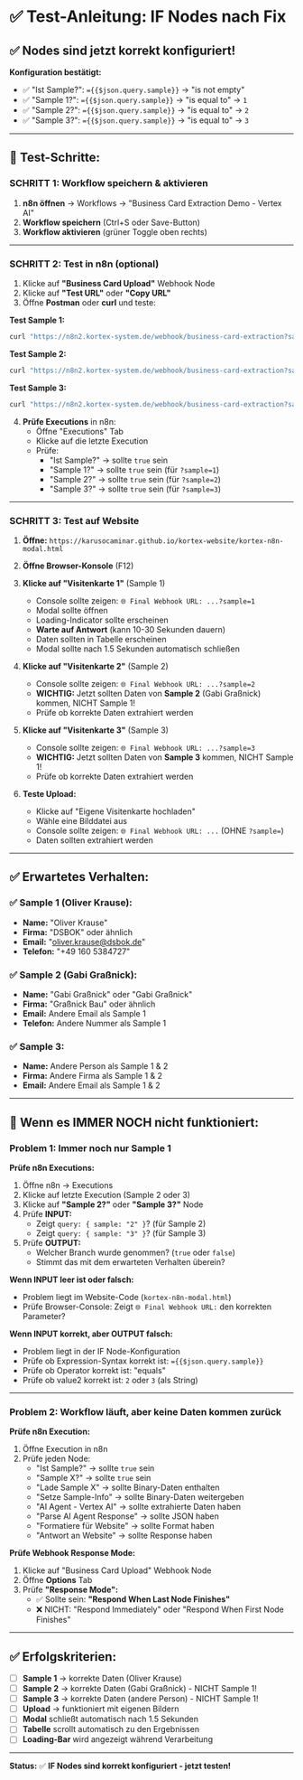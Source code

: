 # ✅ Test-Anleitung: IF Nodes nach Fix

## ✅ Nodes sind jetzt korrekt konfiguriert!

**Konfiguration bestätigt:**
- ✅ "Ist Sample?": `={{$json.query.sample}}` → "is not empty"
- ✅ "Sample 1?": `={{$json.query.sample}}` → "is equal to" → `1`
- ✅ "Sample 2?": `={{$json.query.sample}}` → "is equal to" → `2`
- ✅ "Sample 3?": `={{$json.query.sample}}` → "is equal to" → `3`

---

## 🧪 Test-Schritte:

### SCHRITT 1: Workflow speichern & aktivieren

1. **n8n öffnen** → Workflows → "Business Card Extraction Demo - Vertex AI"
2. **Workflow speichern** (Ctrl+S oder Save-Button)
3. **Workflow aktivieren** (grüner Toggle oben rechts)

---

### SCHRITT 2: Test in n8n (optional)

1. Klicke auf **"Business Card Upload"** Webhook Node
2. Klicke auf **"Test URL"** oder **"Copy URL"**
3. Öffne **Postman** oder **curl** und teste:

**Test Sample 1:**
```bash
curl "https://n8n2.kortex-system.de/webhook/business-card-extraction?sample=1"
```

**Test Sample 2:**
```bash
curl "https://n8n2.kortex-system.de/webhook/business-card-extraction?sample=2"
```

**Test Sample 3:**
```bash
curl "https://n8n2.kortex-system.de/webhook/business-card-extraction?sample=3"
```

4. **Prüfe Executions** in n8n:
   - Öffne "Executions" Tab
   - Klicke auf die letzte Execution
   - Prüfe:
     - "Ist Sample?" → sollte `true` sein
     - "Sample 1?" → sollte `true` sein (für `?sample=1`)
     - "Sample 2?" → sollte `true` sein (für `?sample=2`)
     - "Sample 3?" → sollte `true` sein (für `?sample=3`)

---

### SCHRITT 3: Test auf Website

1. **Öffne:** `https://karusocaminar.github.io/kortex-website/kortex-n8n-modal.html`
2. **Öffne Browser-Konsole** (F12)
3. **Klicke auf "Visitenkarte 1"** (Sample 1)
   - Console sollte zeigen: `🌐 Final Webhook URL: ...?sample=1`
   - Modal sollte öffnen
   - Loading-Indicator sollte erscheinen
   - **Warte auf Antwort** (kann 10-30 Sekunden dauern)
   - Daten sollten in Tabelle erscheinen
   - Modal sollte nach 1.5 Sekunden automatisch schließen

4. **Klicke auf "Visitenkarte 2"** (Sample 2)
   - Console sollte zeigen: `🌐 Final Webhook URL: ...?sample=2`
   - **WICHTIG:** Jetzt sollten Daten von **Sample 2** (Gabi Graßnick) kommen, NICHT Sample 1!
   - Prüfe ob korrekte Daten extrahiert werden

5. **Klicke auf "Visitenkarte 3"** (Sample 3)
   - Console sollte zeigen: `🌐 Final Webhook URL: ...?sample=3`
   - **WICHTIG:** Jetzt sollten Daten von **Sample 3** kommen, NICHT Sample 1!
   - Prüfe ob korrekte Daten extrahiert werden

6. **Teste Upload:**
   - Klicke auf "Eigene Visitenkarte hochladen"
   - Wähle eine Bilddatei aus
   - Console sollte zeigen: `🌐 Final Webhook URL: ...` (OHNE `?sample=`)
   - Daten sollten extrahiert werden

---

## ✅ Erwartetes Verhalten:

### ✅ Sample 1 (Oliver Krause):
- **Name:** "Oliver Krause"
- **Firma:** "DSBOK" oder ähnlich
- **Email:** "oliver.krause@dsbok.de"
- **Telefon:** "+49 160 5384727"

### ✅ Sample 2 (Gabi Graßnick):
- **Name:** "Gabi Graßnick" oder "Gabi Graßnick"
- **Firma:** "Graßnick Bau" oder ähnlich
- **Email:** Andere Email als Sample 1
- **Telefon:** Andere Nummer als Sample 1

### ✅ Sample 3:
- **Name:** Andere Person als Sample 1 & 2
- **Firma:** Andere Firma als Sample 1 & 2
- **Email:** Andere Email als Sample 1 & 2

---

## 🐛 Wenn es IMMER NOCH nicht funktioniert:

### Problem 1: Immer noch nur Sample 1

**Prüfe n8n Executions:**
1. Öffne n8n → Executions
2. Klicke auf letzte Execution (Sample 2 oder 3)
3. Klicke auf **"Sample 2?"** oder **"Sample 3?"** Node
4. Prüfe **INPUT:**
   - Zeigt `query: { sample: "2" }`? (für Sample 2)
   - Zeigt `query: { sample: "3" }`? (für Sample 3)
5. Prüfe **OUTPUT:**
   - Welcher Branch wurde genommen? (`true` oder `false`)
   - Stimmt das mit dem erwarteten Verhalten überein?

**Wenn INPUT leer ist oder falsch:**
- Problem liegt im Website-Code (`kortex-n8n-modal.html`)
- Prüfe Browser-Console: Zeigt `🌐 Final Webhook URL:` den korrekten Parameter?

**Wenn INPUT korrekt, aber OUTPUT falsch:**
- Problem liegt in der IF Node-Konfiguration
- Prüfe ob Expression-Syntax korrekt ist: `={{$json.query.sample}}`
- Prüfe ob Operator korrekt ist: "equals"
- Prüfe ob value2 korrekt ist: `2` oder `3` (als String)

---

### Problem 2: Workflow läuft, aber keine Daten kommen zurück

**Prüfe n8n Execution:**
1. Öffne Execution in n8n
2. Prüfe jeden Node:
   - "Ist Sample?" → sollte `true` sein
   - "Sample X?" → sollte `true` sein
   - "Lade Sample X" → sollte Binary-Daten enthalten
   - "Setze Sample-Info" → sollte Binary-Daten weitergeben
   - "AI Agent - Vertex AI" → sollte extrahierte Daten haben
   - "Parse AI Agent Response" → sollte JSON haben
   - "Formatiere für Website" → sollte Format haben
   - "Antwort an Website" → sollte Response haben

**Prüfe Webhook Response Mode:**
1. Klicke auf "Business Card Upload" Webhook Node
2. Öffne **Options** Tab
3. Prüfe **"Response Mode":**
   - ✅ Sollte sein: **"Respond When Last Node Finishes"**
   - ❌ NICHT: "Respond Immediately" oder "Respond When First Node Finishes"

---

## ✅ Erfolgskriterien:

- [ ] **Sample 1** → korrekte Daten (Oliver Krause)
- [ ] **Sample 2** → korrekte Daten (Gabi Graßnick) - NICHT Sample 1!
- [ ] **Sample 3** → korrekte Daten (andere Person) - NICHT Sample 1!
- [ ] **Upload** → funktioniert mit eigenen Bildern
- [ ] **Modal** schließt automatisch nach 1.5 Sekunden
- [ ] **Tabelle** scrollt automatisch zu den Ergebnissen
- [ ] **Loading-Bar** wird angezeigt während Verarbeitung

---

**Status:** ✅ **IF Nodes sind korrekt konfiguriert - jetzt testen!**

